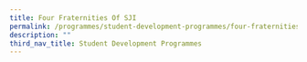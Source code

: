 ```yaml
---
title: Four Fraternities Of SJI
permalink: /programmes/student-development-programmes/four-fraternities-of-sji/
description: ""
third_nav_title: Student Development Programmes
---
```

